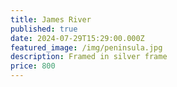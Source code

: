 ```yaml
---
title: James River
published: true
date: 2024-07-29T15:29:00.000Z
featured_image: /img/peninsula.jpg
description: Framed in silver frame
price: 800
---
```

